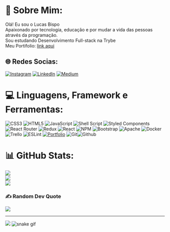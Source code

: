 # 💫 Sobre Mim:
Olá! Eu sou o Lucas Bispo<br>
Apaixonado por tecnologia, educação e por mudar a vida das pessoas através da programação.<br>Sou estudando Desenvolvimento Full-stack na Trybe<br>
Meu Portifolio: [link aqui](https://vigorous-curie-67a43a.netlify.app/)


## 🌐 Redes Socias:
[![Instagram](https://img.shields.io/badge/Instagram-%23E4405F.svg?logo=Instagram&logoColor=white)](https://instagram.com/flaco0x01) [![LinkedIn](https://img.shields.io/badge/LinkedIn-%230077B5.svg?logo=linkedin&logoColor=white)](https://linkedin.com/in/https://www.linkedin.com/in/lucas-bispo-menezes/) [![Medium](https://img.shields.io/badge/Medium-12100E?logo=medium&logoColor=white)](https://medium.com/@@flaco0x01) 

# 💻 Linguagens, Framework e Ferramentas:
![CSS3](https://img.shields.io/badge/css3-%231572B6.svg?style=for-the-badge&logo=css3&logoColor=white) ![HTML5](https://img.shields.io/badge/html5-%23E34F26.svg?style=for-the-badge&logo=html5&logoColor=white) ![JavaScript](https://img.shields.io/badge/javascript-%23323330.svg?style=for-the-badge&logo=javascript&logoColor=%23F7DF1E) ![Shell Script](https://img.shields.io/badge/shell_script-%23121011.svg?style=for-the-badge&logo=gnu-bash&logoColor=white) ![Styled Components](https://img.shields.io/badge/styled--components-DB7093?style=for-the-badge&logo=styled-components&logoColor=white) ![React Router](https://img.shields.io/badge/React_Router-CA4245?style=for-the-badge&logo=react-router&logoColor=white) ![Redux](https://img.shields.io/badge/redux-%23593d88.svg?style=for-the-badge&logo=redux&logoColor=white) ![React](https://img.shields.io/badge/react-%2320232a.svg?style=for-the-badge&logo=react&logoColor=%2361DAFB) ![NPM](https://img.shields.io/badge/NPM-%23000000.svg?style=for-the-badge&logo=npm&logoColor=white) ![Bootstrap](https://img.shields.io/badge/bootstrap-%23563D7C.svg?style=for-the-badge&logo=bootstrap&logoColor=white) ![Apache](https://img.shields.io/badge/apache-%23D42029.svg?style=for-the-badge&logo=apache&logoColor=white) ![Docker](https://img.shields.io/badge/docker-%230db7ed.svg?style=for-the-badge&logo=docker&logoColor=white) ![Trello](https://img.shields.io/badge/Trello-%23026AA7.svg?style=for-the-badge&logo=Trello&logoColor=white) ![ESLint](https://img.shields.io/badge/ESLint-4B3263?style=for-the-badge&logo=eslint&logoColor=white) [![Portfolio](https://img.shields.io/badge/Portfolio-%23000000.svg?style=for-the-badge&logo=firefox&logoColor=#FF7139)](https://vigorous-curie-67a43a.netlify.app/) ![Git](https://img.shields.io/badge/GIT-E44C30?style=for-the-badge&logo=git&logoColor=white)![Github](https://img.shields.io/badge/GitHub-100000?style=for-the-badge&logo=github&logoColor=white)
# 📊 GitHub Stats:
![](https://github-readme-stats.vercel.app/api?username=LucasBispoMenezes&theme=dark&hide_border=true&include_all_commits=false&count_private=true)<br/>
![](https://github-readme-streak-stats.herokuapp.com/?user=LucasBispoMenezes&theme=dark&hide_border=true)<br/>
![](https://github-readme-stats.vercel.app/api/top-langs/?username=LucasBispoMenezes&theme=dark&hide_border=true&include_all_commits=false&count_private=false&layout=compact)

### ✍️ Random Dev Quote
![](https://quotes-github-readme.vercel.app/api?type=horizontal&theme=radical)

---
[![](https://visitcount.itsvg.in/api?id=LucasBispoMenezes&icon=7&color=0)](https://visitcount.itsvg.in)
![snake gif](https://github.com/LucasBispoMenezes/LucasBispoMenezes/blob/output/github-contribution-grid-snake.svg)
